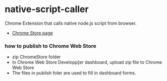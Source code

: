 # native-script-caller
Chrome Extension that calls native node.js script from browser.

* [Chrome Store page](https://chrome.google.com/webstore/detail/native-script-caller/ckgdggmpioeabapnhoglbmeibhbdmmoe)

### how to publish to Chrome Web Store

* zip ChromeStore folder
* In Chrome Web Store Developp]er dashboard, upload zip file to Chrome Web Store
* The files in publish foler are used to fill in dashboard forms.


